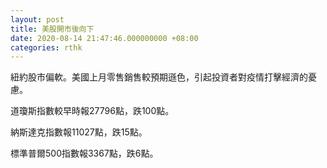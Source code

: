 ```yaml
---
layout: post
title: 美股開市後向下
date: 2020-08-14 21:47:46.000000000 +08:00
categories: rthk
---
```


紐約股市偏軟。美國上月零售銷售較預期遜色，引起投資者對疫情打擊經濟的憂慮。

道瓊斯指數較早時報27796點，跌100點。

納斯達克指數報11027點，跌15點。

標準普爾500指數報3367點，跌6點。
